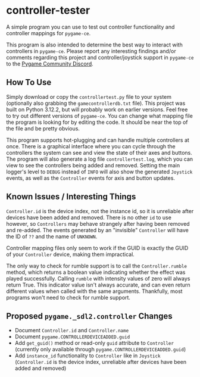 # controller-tester
A simple program you can use to test out controller functionality and controller mappings for `pygame-ce`.

This program is also intended to determine the best way to interact with controllers in `pygame-ce`. Please report any interesting findings and/or comments regarding this project and controller/joystick support in `pygame-ce` to the [Pygame Community Discord](https://discord.com/invite/pygame).

## How To Use
Simply download or copy the `controllertest.py` file to your system (optionally also grabbing the `gamecontrollerdb.txt` file). This project was built on Python 3.12.2, but will probably work on earlier versions. Feel free to try out different versions of `pygame-ce`. You can change what mapping file the program is looking for by editing the code. It should be near the top of the file and be pretty obvious.

This program supports hot-plugging and can handle multiple controllers at once. There is a graphical interface where you can cycle through the controllers the system can see and view the state of their axes and buttons. The program will also generate a log file `controllertest.log`, which you can view to see the controllers being added and removed. Setting the main logger's level to `DEBUG` instead of `INFO` will also show the generated `Joystick` events, as well as the `Controller` events for axis and button updates.

## Known Issues / Interesting Things
`Controller.id` is the device index, not the instance id, so it is unreliable after devices have been added and removed. There is no other `id` to use however, so `Controllers` may behave strangely after having been removed and re-added. The events generated by an "invisible" `Controller` will have the ID of `??` and the name of `UNKNOWN`.

Controller mapping files only seem to work if the GUID is exactly the GUID of your `Controller` device, making them impractical.

The only way to check for rumble support is to call the `Controller.rumble` method, which returns a boolean value indicating whether the effect was played successfully. Calling `rumble` with intensity values of zero will always return True. This indicator value isn't always accurate, and can even return different values when called with the same arguments. Thankfully, most programs won't need to check for rumble support.

## Proposed `pygame._sdl2.controller` Changes
- Document `Controller.id` and `Controller.name`
- Document `pygame.CONTROLLERDEVICEADDED.guid`
- Add `get_guid()` method or read-only `guid` attribute to `Controller` (currently only available through `pygame.CONTROLLERDEVICEADDED.guid`)
- Add `instance_id` functionality to `Controller` like in `Joystick` (`Controller.id` is the device index, unreliable after devices have been added and removed)
